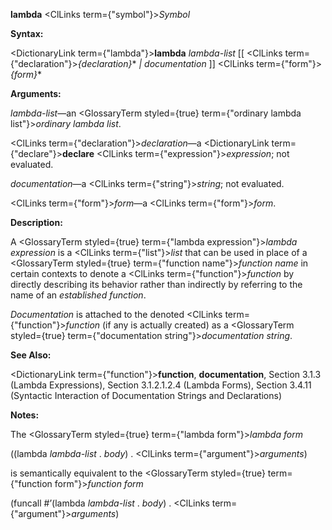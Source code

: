 **lambda** <ClLinks  term={"symbol"}><i>Symbol</i></ClLinks> 



**Syntax:** 



<DictionaryLink  term={"lambda"}><b>lambda</b></DictionaryLink> *lambda-list* [[ <ClLinks  term={"declaration"}><i>\{declaration\}</i></ClLinks>\* *| documentation* ]] <ClLinks  term={"form"}><i>\{form\}</i></ClLinks>\* 



**Arguments:** 



*lambda-list*—an <GlossaryTerm styled={true} term={"ordinary lambda list"}><i>ordinary lambda list</i></GlossaryTerm>. 



<ClLinks  term={"declaration"}><i>declaration</i></ClLinks>—a <DictionaryLink  term={"declare"}><b>declare</b></DictionaryLink> <ClLinks  term={"expression"}><i>expression</i></ClLinks>; not evaluated. 



*documentation*—a <ClLinks  term={"string"}><i>string</i></ClLinks>; not evaluated. 



<ClLinks  term={"form"}><i>form</i></ClLinks>—a <ClLinks  term={"form"}><i>form</i></ClLinks>. 



**Description:** 



A <GlossaryTerm styled={true} term={"lambda expression"}><i>lambda expression</i></GlossaryTerm> is a <ClLinks  term={"list"}><i>list</i></ClLinks> that can be used in place of a <GlossaryTerm styled={true} term={"function name"}><i>function name</i></GlossaryTerm> in certain contexts to denote a <ClLinks  term={"function"}><i>function</i></ClLinks> by directly describing its behavior rather than indirectly by referring to the name of an *established function*. 



*Documentation* is attached to the denoted <ClLinks  term={"function"}><i>function</i></ClLinks> (if any is actually created) as a <GlossaryTerm styled={true} term={"documentation string"}><i>documentation string</i></GlossaryTerm>. 



**See Also:** 



<DictionaryLink  term={"function"}><b>function</b></DictionaryLink>, **documentation**, Section 3.1.3 (Lambda Expressions), Section 3.1.2.1.2.4 (Lambda Forms), Section 3.4.11 (Syntactic Interaction of Documentation Strings and Declarations) 



**Notes:** 



The <GlossaryTerm styled={true} term={"lambda form"}><i>lambda form</i></GlossaryTerm> 



((lambda *lambda-list* . *body*) . <ClLinks  term={"argument"}><i>arguments</i></ClLinks>) 



is semantically equivalent to the <GlossaryTerm styled={true} term={"function form"}><i>function form</i></GlossaryTerm> 



(funcall #’(lambda *lambda-list* . *body*) . <ClLinks  term={"argument"}><i>arguments</i></ClLinks>) 



